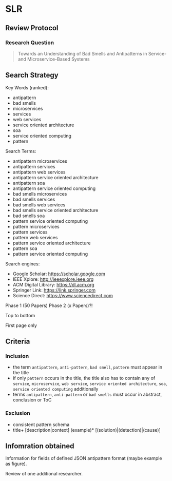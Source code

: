# SLR

## Review Protocol
### Research Question
> Towards an Understanding of Bad Smells and Antipatterns in Service- and Microservice-Based Systems

## Search Strategy

Key Words (ranked):
* antipattern 
* bad smells 
* microservices 
* services 
* web services 
* service oriented architecture 
* soa 
* service oriented computing
* pattern

Search Terms:
* antipattern microservices
* antipattern services
* antipattern web services
* antipattern service oriented architecture
* antipattern soa
* antipattern service oriented computing
* bad smells microservices
* bad smells services
* bad smells web services
* bad smells service oriented architecture
* bad smells soa
* pattern service oriented computing
* pattern microservices
* pattern services
* pattern web services
* pattern service oriented architecture
* pattern soa
* pattern service oriented computing

Search engines:
* Google Scholar: https://scholar.google.com
* IEEE Xplore: http://ieeexplore.ieee.org
* ACM Digital Library: https://dl.acm.org
* Springer Link: https://link.springer.com
* Science Direct: https://www.sciencedirect.com

Phase 1 (50 Papers) Phase 2 (x Papers)?!

Top to bottom

First page only

## Criteria
### Inclusion

* the term `antipattern`, `anti-pattern`, `bad smell`, `pattern` must appear in the title
* if only `pattern` occurs in the title, the title also has to contain any of `service`, `microservice`, `web service`, `service oriented architecture`, `soa`, `service oriented computing` additionally
* terms `antipattern`, `anti-pattern` or `bad smells` must occur in abstract, conclusion or ToC

### Exclusion

* consistent pattern schema
* title+ [description|context] (example)*  [(solution)|(detection)|(cause)]

## Infomration obtained
Information for fields of defined JSON antipattern format (maybe example as figure).

Review of one additional researcher.